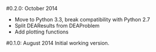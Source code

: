 #0.2.0: October 2014
 - Move to Python 3.3, break compatibility with Python 2.7
 - Split DEAResults from DEAProblem
 - Add plotting functions

#0.1.0: August 2014
Initial working version.

